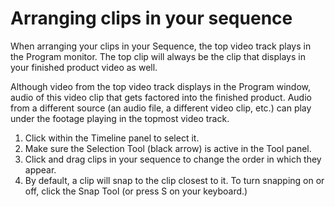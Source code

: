 # Arranging clips in your sequence

When arranging your clips in your Sequence, the top video track plays in the Program monitor. The top clip will always be the clip that displays in your finished product video as well.

Although video from the top video track displays in the Program window, audio of this video clip that gets factored into the finished product. Audio from a different source \(an audio file, a different video clip, etc.\) can play under the footage playing in the topmost video track.

1. Click within the Timeline panel to select it.
2. Make sure the Selection Tool \(black arrow\) is active in the Tool panel.
3. Click and drag clips in your sequence to change the order in which they appear. 
4. By default, a clip will snap to the clip closest to it. To turn snapping on or off, click the Snap Tool \(or press S on your keyboard.\)

